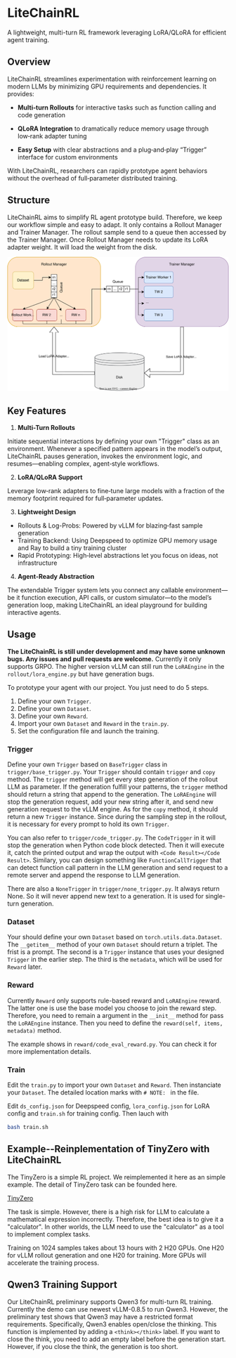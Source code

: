 # LiteChainRL

A lightweight, multi-turn RL framework leveraging LoRA/QLoRA for efficient agent training.

## Overview

LiteChainRL streamlines experimentation with reinforcement learning on modern LLMs by minimizing GPU requirements and dependencies. It provides:

- **Multi‑turn Rollouts** for interactive tasks such as function calling and code generation

- **QLoRA Integration** to dramatically reduce memory usage through low‑rank adapter tuning

- **Easy Setup** with clear abstractions and a plug‑and‑play “Trigger” interface for custom environments

With LiteChainRL, researchers can rapidly prototype agent behaviors without the overhead of full‑parameter distributed training.

## Structure

LiteChainRL aims to simplify RL agent prototype build. Therefore, we keep our workflow simple and easy to adapt. It only contains a Rollout Manager and Trainer Manager. The rollout sample send to a queue then accessed by the Trainer Manager. Once Rollout Manager needs to update its LoRA adapter weight. It will load the weight from the disk.

![LiteChainRL Structure](image/structure.svg)

## Key Features

1. **Multi-Turn Rollouts**

Initiate sequential interactions by defining your own "Trigger" class as an environment. Whenever a specified pattern appears in the model’s output, LiteChainRL pauses generation, invokes the environment logic, and resumes—enabling complex, agent‑style workflows.

2. **LoRA/QLoRA Support**

Leverage low‑rank adapters to fine‑tune large models with a fraction of the memory footprint required for full‑parameter updates.

3. **Lightweight Design**

- Rollouts & Log-Probs: Powered by vLLM for blazing‑fast sample generation
- Training Backend: Using Deepspeed to optimize GPU memory usage and Ray to build a tiny training cluster
- Rapid Prototyping: High‑level abstractions let you focus on ideas, not infrastructure

4. **Agent-Ready Abstraction**

The extendable Trigger system lets you connect any callable environment—be it function execution, API calls, or custom simulator—to the model’s generation loop, making LiteChainRL an ideal playground for building interactive agents.

## Usage

**The LiteChainRL is still under development and may have some unknown bugs. Any issues and pull requests are welcome.** Currently it only supports GRPO. The higher version vLLM can still run the `LoRAEngine` in the `rollout/lora_engine.py` but have generation bugs.

To prototype your agent with our project. You just need to do 5 steps.

1. Define your own `Trigger`.
2. Define your own `Dataset`.
3. Define your own `Reward`.
4. Import your own `Dataset` and `Reward` in the `train.py`.
5. Set the configuration file and launch the training.

### Trigger

Define your own `Trigger` based on `BaseTrigger` class in `trigger/base_trigger.py`. Your `Trigger` should contain `trigger` and `copy` method. The `trigger` method will get every step generation of the rollout LLM as parameter. If the generation fulfill your patterns, the `trigger` method should return a string that append to the generation. The `LoRAEngine` will stop the generation request, add your new string after it, and send new generation request to the vLLM engine. As for the `copy` method, it should return a new `Trigger` instance. Since during the sampling step in the rollout, it is necessary for every prompt to hold its own `Trigger`.

You can also refer to `trigger/code_trigger.py`. The `CodeTrigger` in it will stop the generation when Python code block detected. Then it will execute it, catch the printed output and wrap the output with `<Code Result></Code Result>`. Similary, you can design something like `FunctionCallTrigger` that can detect function call pattern in the LLM generation and send request to a remote server and append the response to LLM generation.

There are also a `NoneTrigger` in `trigger/none_trigger.py`. It always return None. So it will never append new text to a generation. It is used for single-turn generation.

### Dataset

Your should define your own `Dataset` based on `torch.utils.data.Dataset`. The `__getitem__` method of your own `Dataset` should return a triplet. The frist is a prompt. The second is a `Trigger` instance that uses your designed `Trigger` in the earlier step. The third is the `metadata`, which will be used for `Reward` later.

### Reward

Currently `Reward` only supports rule-based reward and `LoRAEngine` reward. The latter one is use the base model you choose to join the reward step. Therefore, you need to remain a argument in the `__init__` method for pass the `LoRAEngine` instance. Then you need to define the `reward(self, items, metadata)` method.

The example shows in  `reward/code_eval_reward.py`. You can check it for more implementation details.

### Train

Edit the `train.py` to import your own `Dataset` and `Reward`. Then instanciate your `Dataset`. The detailed location marks with `# NOTE: ` in the file.

Edit `ds_config.json` for Deepspeed config, `lora_config.json` for LoRA config and `train.sh` for training config. Then lauch with

```bash
bash train.sh
```

## Example--Reinplementation of TinyZero with LiteChainRL

The TinyZero is a simple RL project. We reimplemented it here as an simple example. The detail of TinyZero task can be founded here.

[TinyZero](https://github.com/Jiayi-Pan/TinyZero)

The task is simple. However, there is a high risk for LLM to calculate a mathematical expression incorrectly. Therefore, the best idea is to give it a "calculator". In other worlds, the LLM need to use the "calculator" as a tool to implement complex tasks.

Training on 1024 samples takes about 13 hours with 2 H20 GPUs. One H20 for vLLM rollout generation and one H20 for training. More GPUs will accelerate the training process.

## Qwen3 Training Support

Our LiteChainRL preliminary supports Qwen3 for multi-turn RL training. Currently the demo can use newest vLLM-0.8.5 to run Qwen3. However, the preliminary test shows that Qwen3 may have a restricted format requirements. Specifically, Qwen3 enables open/close the thinking. This function is implemented by adding a `<think></think>` label. If you want to close the think, you need to add an empty label before the generation start. However, if you close the think, the generation is too short.
